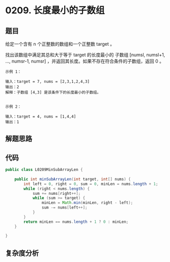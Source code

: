 # 0209. 长度最小的子数组

## 题目
给定一个含有 n 个正整数的数组和一个正整数 target 。

找出该数组中满足其总和大于等于 target 的长度最小的 子数组 [numsl, numsl+1, ..., numsr-1, numsr] ，并返回其长度。如果不存在符合条件的子数组，返回 0 。

```
示例 1：

输入：target = 7, nums = [2,3,1,2,4,3]
输出：2
解释：子数组 [4,3] 是该条件下的长度最小的子数组。


示例 2：

输入：target = 4, nums = [1,4,4]
输出：1
```

## 解题思路


## 代码
```java
public class L0209MinSubArrayLen {
        
    public int minSubArrayLen(int target, int[] nums) {
        int left = 0, right = 0, sum = 0, minLen = nums.length + 1;
        while (right < nums.length) {
            sum += nums[right++];
            while (sum >= target) {
                minLen = Math.min(minLen, right - left);
                sum -= nums[left++];
            }
        }
        return minLen == nums.length + 1 ? 0 : minLen;
    }
    
}
```

## 复杂度分析

